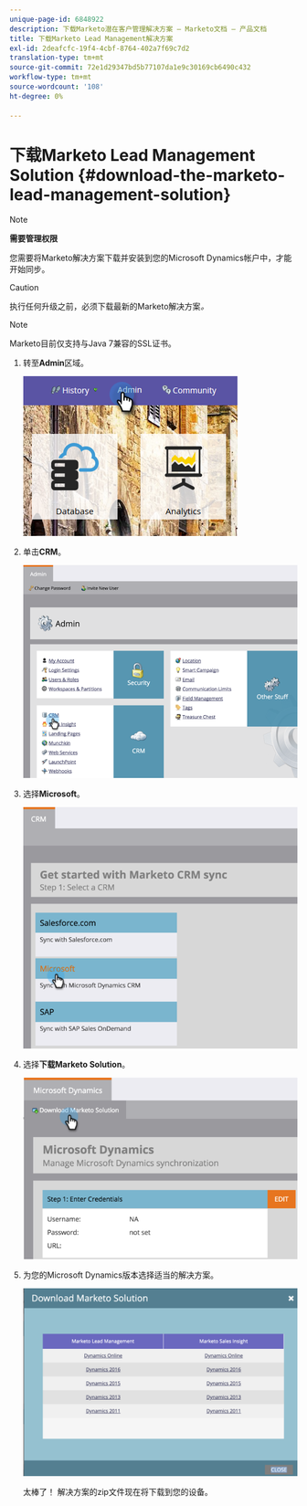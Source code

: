 ```yaml
---
unique-page-id: 6848922
description: 下载Marketo潜在客户管理解决方案 — Marketo文档 — 产品文档
title: 下载Marketo Lead Management解决方案
exl-id: 2deafcfc-19f4-4cbf-8764-402a7f69c7d2
translation-type: tm+mt
source-git-commit: 72e1d29347bd5b77107da1e9c30169cb6490c432
workflow-type: tm+mt
source-wordcount: '108'
ht-degree: 0%

---
```


# 下载Marketo Lead Management Solution {#download-the-marketo-lead-management-solution}

>[!NOTE]
>
>**需要管理权限**

您需要将Marketo解决方案下载并安装到您的Microsoft Dynamics帐户中，才能开始同步。

>[!CAUTION]
>
>执行任何升级之前，必须下载最新的Marketo解决方案&#x200B;_。_

>[!NOTE]
>
>Marketo目前仅支持与Java 7兼容的SSL证书。

1. 转至&#x200B;**Admin**&#x200B;区域。

   ![](assets/admin-1.png)

1. 单击&#x200B;**CRM**。

   ![](assets/image2015-3-11-13-3a7-3a11.png)

1. 选择&#x200B;**Microsoft**。

   ![](assets/image2015-3-11-13-3a9-3a7.png)

1. 选择&#x200B;**下载Marketo Solution**。

   ![](assets/image2015-3-11-13-3a10-3a4.png)

1. 为您的Microsoft Dynamics版本选择适当的解决方案。

   ![](assets/msd-online-1.png)

   太棒了！ 解决方案的zip文件现在将下载到您的设备。
